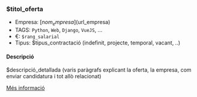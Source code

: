 ### $titol_oferta

- Empresa: [$nom_empresa]($url_empresa)
- TAGS: `Python`, `Web`, `Django`, `VueJS`, ...
- €: `$rang_salarial`
- Tipus: $tipus_contractació (indefinit, projecte, temporal, vacant, ..)

#### Descripció

$descripció_detallada (varis paràgrafs explicant la oferta, la empresa, com enviar candidatura i tot allò relacionat)

[Més informació]($url_oferta/$email_contacte)
